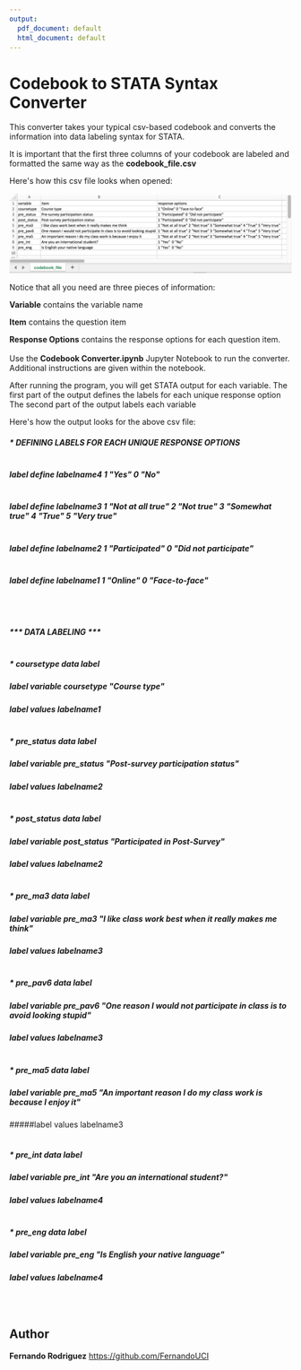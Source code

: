 ```yaml
---
output:
  pdf_document: default
  html_document: default
---
```

# Codebook to STATA Syntax Converter

This converter takes your typical csv-based codebook and converts the information into data labeling syntax for STATA. 

It is important that the first three columns of your codebook are labeled and formatted the same way as the <b>codebook_file.csv</b>

Here's how this csv file looks when opened:

![alt text](https://github.com/FernandoUCI/Codebook-to-STATA-Syntax-Converter/blob/master/codebook_screenshot.png)

Notice that all you need are three pieces of information:

<b>Variable</b> contains the variable name

<b>Item</b> contains the question item

<b>Response Options</b> contains the response options for each question item.
<br><br>
Use the <b>Codebook Converter.ipynb</b> Jupyter Notebook to run the converter. Additional instructions are given within the notebook.

After running the program, you will get STATA output for each variable.
The first part of the output defines the labels for each unique response option
The second part of the output labels each variable

Here's how the output looks for the above csv file:


##### * DEFINING LABELS FOR EACH UNIQUE RESPONSE OPTIONS<br><br>

##### label define labelname4 1 "Yes"  0 "No"<br><br>

##### label define labelname3 1 "Not at all true" 2 "Not true" 3 "Somewhat true" 4 "True" 5 "Very true"<br><br>

##### label define labelname2 1 "Participated" 0 "Did not participate"<br><br>

##### label define labelname1 1 "Online" 0 "Face-to-face"<br><br><br><br>


##### *** DATA LABELING ***<br><br>

##### * coursetype data label<br>
##### label variable coursetype "Course type"<br>
##### label values labelname1<br><br>

##### * pre_status data label<br>
##### label variable pre_status "Post-survey participation status"<br>
##### label values labelname2<br><br>

##### * post_status data label<br>
##### label variable post_status "Participated in Post-Survey"<br>
##### label values labelname2<br><br>

##### * pre_ma3 data label<br>
##### label variable pre_ma3 "I like class work best when it really makes me think"<br>
##### label values labelname3<br><br>

##### * pre_pav6 data label<br>
##### label variable pre_pav6 "One reason I would not participate in class is to avoid looking stupid"<br>
##### label values labelname3<br><br>

##### * pre_ma5 data label<br>
##### label variable pre_ma5 "An important reason I do my class work is because I enjoy it"<br>
#####label values labelname3<br><br>

##### * pre_int data label<br>
##### label variable pre_int "Are you an international student?"<br>
##### label values labelname4<br><br>

##### * pre_eng data label<br>
##### label variable pre_eng "Is English your native language"<br>
##### label values labelname4<br><br><br><br>



## Author

**Fernando Rodriguez** https://github.com/FernandoUCI


